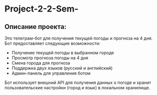 # Project-2-2-Sem-


## Описание проекта:
Это телеграм-бот для получения текущей погоды и прогноза на 4 дня. Бот предоставляет следующие возможности:

* Получение текущей погоды в выбранном городе
* Просмотр прогноза погоды на 4 дня
* Смена города для прогноза
* Поддержка двух языков (русский и английский)
* Админ-панель для управления ботом

Бот использует внешний API для получения данных о погоде и хранит пользовательские настройки (город и язык) в локальном хранилище.
